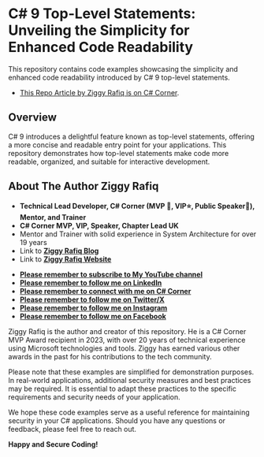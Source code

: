 # C# 9 Top-Level Statements: Unveiling the Simplicity for Enhanced Code Readability

This repository contains code examples showcasing the simplicity and enhanced code readability introduced by C# 9 top-level statements.

*  [This Repo Article by Ziggy Rafiq is on C# Corner](https://www.c-sharpcorner.com/article/c-sharp-9-top-level-statements-unveiling-the-simplicity-for-enhanced-code-readabilit/).

## Overview

C# 9 introduces a delightful feature known as top-level statements, offering a more concise and readable entry point for your applications. This repository demonstrates how top-level statements make code more readable, organized, and suitable for interactive development.


## About The Author Ziggy Rafiq 
- **Technical Lead Developer, C# Corner (MVP 🏅, VIP⭐️, Public Speaker🎤), Mentor, and Trainer**
- **C# Corner MVP, VIP, Speaker, Chapter Lead UK**
- Mentor and Trainer with solid experience in System Architecture for over 19 years
- Link to [**Ziggy Rafiq Blog**](https://blog.ziggyrafiq.com)
- Link to [**Ziggy Rafiq Website**](https://ziggyrafiq.com)
* [**Please remember to subscribe to My YouTube channel**](https://www.youtube.com/)
* [**Please remember to follow me on LinkedIn**](https://www.linkedin.com/in/ziggyrafiq/)
* [**Please remember to connect with me on C# Corner**](https://www.c-sharpcorner.com/members/ziggy-rafiq)
* [**Please remember to follow  me on Twitter/X**](https://twitter.com/ziggyrafiq)
* [**Please remember to follow  me on Instagram**](https://www.instagram.com/ziggyrafiq/)
* [**Please remember to follow  me on Facebook**](https://www.facebook.com/ziggyrafiq)

Ziggy Rafiq is the author and creator of this repository. He is a C# Corner MVP Award recipient in 2023, with over 20 years of technical experience using Microsoft technologies and tools. Ziggy has earned various other awards in the past for his contributions to the tech community.

Please note that these examples are simplified for demonstration purposes. In real-world applications, additional security measures and best practices may be required. It is essential to adapt these practices to the specific requirements and security needs of your application.

We hope these code examples serve as a useful reference for maintaining security in your C# applications. Should you have any questions or feedback, please feel free to reach out.

**Happy and Secure Coding!**
